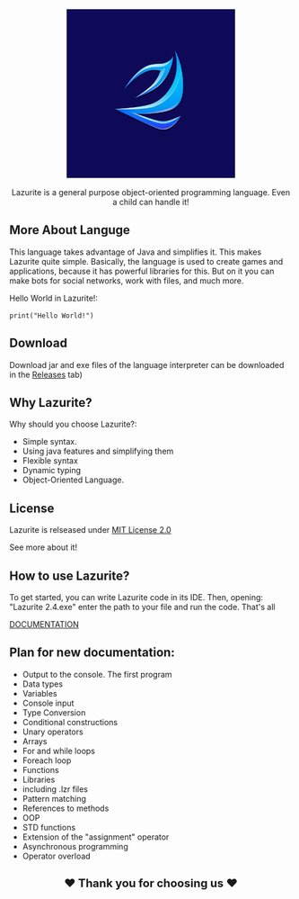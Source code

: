 <div align="center">
  <img src="icon.png" width="300">

Lazurite is a general purpose object-oriented programming language. Even a child can handle it!
</div>

## More About Languge
This language takes advantage of Java and simplifies it. This makes Lazurite quite simple. Basically, the language is used to create games and applications, because it has powerful libraries for this. But on it you can make bots for social networks, work with files, and much more.

Hello World in Lazurite!:

```shell
print("Hello World!")
```

## Download

Download jar and exe files of the language interpreter can be downloaded in the <a href = "https://github.com/ArtyomKingmang/Lazurite/releases">Releases</a> tab)

## Why Lazurite?
Why should you choose Lazurite?:

- Simple syntax.
- Using java features and simplifying them
- Flexible syntax
- Dynamic typing
- Object-Oriented Language.


## License
Lazurite is relseased under <a href="https://github.com/ArtyomKingmang/Lazurite/wiki">MIT License 2.0</a>

See more about it!

## How to use Lazurite?
To get started, you can write Lazurite code in its IDE. Then, opening: "Lazurite 2.4.exe" enter the path to your file and run the code. That's all



<a href="https://github.com/ArtyomKingmang/Lazurite/blob/main/docs/RU.md">DOCUMENTATION </a>
## Plan for new documentation:
- Output to the console. The first program
- Data types
- Variables
- Console input
- Type Conversion
- Conditional constructions
- Unary operators
- Arrays
- For and while loops
- Foreach loop
- Functions 
- Libraries
- including .lzr files
- Pattern matching
- References to methods
- OOP
- STD functions
- Extension of the "assignment" operator
- Asynchronous programming
- Operator overload

<h1 align="middle" style="font-size: 20px;">❤ Thank you for choosing us ❤</h1>
